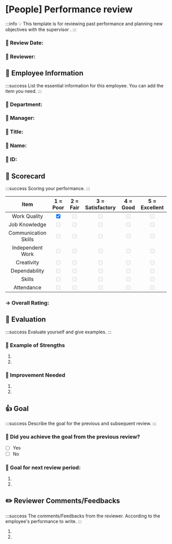 # [People] Performance review

:::info
:bulb: This template is for reviewing past performance and planning new objectives with the supervisor .
:::

### :small_blue_diamond: Review Date:

### :small_blue_diamond: Reviewer:

## :book: Employee Information

:::success
List the essential information for this employee. You can add the item you need.
:::

### :small_blue_diamond: Department:

### :small_blue_diamond: Manager:

### :small_blue_diamond: Title:

### :small_blue_diamond: Name:

### :small_blue_diamond: ID:

## :pencil: Scorecard

:::success
Scoring your performance.
:::

|       **Item**       |           **1 = Poor**            |           **2 = Fair**            |       **3 = Satisfactory**        |           **4 = Good**            |         **5 = Excellent**         |
| :------------------: | :-------------------------------: | :-------------------------------: | :-------------------------------: | :-------------------------------: | :-------------------------------: |
|     Work Quality     | <input type="checkbox" checked/>  | <input type="checkbox" disabled/> | <input type="checkbox" disabled/> | <input type="checkbox" disabled/> | <input type="checkbox" disabled/> |
|    Job Knowledge     | <input type="checkbox" disabled/> | <input type="checkbox" disabled/> | <input type="checkbox" disabled/> | <input type="checkbox" disabled/> | <input type="checkbox" disabled/> |
| Communication Skills | <input type="checkbox" disabled/> | <input type="checkbox" disabled/> | <input type="checkbox" disabled/> | <input type="checkbox" disabled/> | <input type="checkbox" disabled/> |
|   Independent Work   | <input type="checkbox" disabled/> | <input type="checkbox" disabled/> | <input type="checkbox" disabled/> | <input type="checkbox" disabled/> | <input type="checkbox" disabled/> |
|      Creativity      | <input type="checkbox" disabled/> | <input type="checkbox" disabled/> | <input type="checkbox" disabled/> | <input type="checkbox" disabled/> | <input type="checkbox" disabled/> |
|    Dependability     | <input type="checkbox" disabled/> | <input type="checkbox" disabled/> | <input type="checkbox" disabled/> | <input type="checkbox" disabled/> | <input type="checkbox" disabled/> |
|        Skills        | <input type="checkbox" disabled/> | <input type="checkbox" disabled/> | <input type="checkbox" disabled/> | <input type="checkbox" disabled/> | <input type="checkbox" disabled/> |
|      Attendance      | <input type="checkbox" disabled/> | <input type="checkbox" disabled/> | <input type="checkbox" disabled/> | <input type="checkbox" disabled/> | <input type="checkbox" disabled/> |

### &rarr; Overall Rating:

## :100: Evaluation

:::success
Evaluate yourself and give examples.
:::

### :small_blue_diamond: Example of Strengths

1.
2.

### :small_blue_diamond: Improvement Needed

1.
2.

## :+1: Goal

:::success
Describe the goal for the previous and subsequent review.
:::

### :small_orange_diamond: Did you achieve the goal from the previous review?

- [ ] Yes
- [ ] No

### :small_orange_diamond: Goal for next review period:

1.
2.

## :pencil2: Reviewer Comments/Feedbacks

:::success
The comments/Feedbacks from the reviewer. According to the employee's performance to write.
:::

1.
2.

